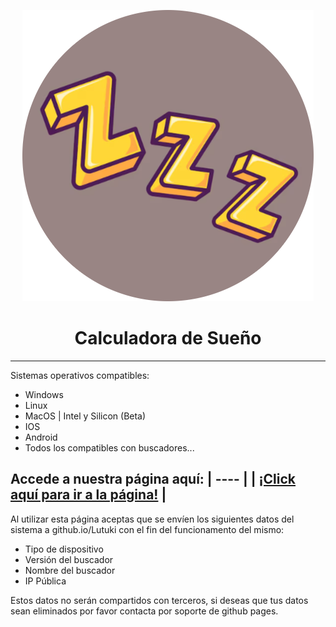 <p align="center"><img src="rem_logo.png" alt="icon"></p>

<h1 align="center">Calculadora de Sueño</h1>

[<p align="center">]()

---

Sistemas operativos compatibles:

- Windows 
- Linux
- MacOS | Intel y Silicon (Beta)
- IOS
- Android
- Todos los compatibles con buscadores...

Accede a nuestra página aquí:
| ---- |
| [¡Click aquí para ir a la página!](https://bit.ly/rem-calc) |
 ---

Al utilizar esta página aceptas que se envíen los siguientes datos del sistema a github.io/Lutuki con el fin del funcionamento del mismo:
- Tipo de dispositivo
- Versión del buscador
- Nombre del buscador
- IP Pública

Estos datos no serán compartidos con terceros, si deseas que tus datos sean eliminados por favor contacta por soporte de github pages.
